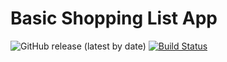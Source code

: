 # Basic Shopping List App 

![GitHub release (latest by date)](https://img.shields.io/github/release/truffi01/BB/all.svg)
[![Build Status](https://travis-ci.com/truffi01/BB.svg?branch=master)](https://travis-ci.com/truffi01/BB)